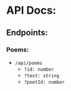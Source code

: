# API Docs:

## Endpoints:

### Poems:

- `/api/poems`
  - `?id: number`
  - `?text: string`
  - `?poetId: number`
